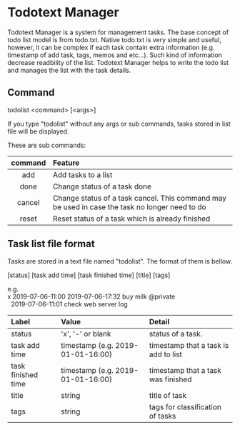 # Todotext Manager
Todotext Manager is a system for management tasks. The base concept of todo list model is from todo.txt. Native todo.txt is very simple and useful, however, it can be complex if each task contain extra information (e.g. timestamp of add task, tags, memos and etc...). Such kind of information decrease readbility of the list.
Todotext Manager helps to write the todo list and manages the list with the task details. 

## Command
todolist \<command\> [\<args\>]

If you type "todolist" without any args or sub commands, tasks stored in list file will be displayed.

These are sub commands:

| command | Feature |
| :---: | :--- |
| add | Add tasks to a list |
| done | Change status of a task done |
| cancel | Change status of a task cancel. This command may be used in case the task no longer need to do |
| reset | Reset status of a task which is already finished |

## Task list file format
Tasks are stored in a text file named "todolist". The format of them is bellow.

[status] [task add time] [task finished time] [title] [tags]

e.g.  
x 2019-07-06-11:00 2019-07-06-17:32 buy milk @private  
&nbsp;&nbsp;2019-07-06-11:01 check web server log

| Label | Value | Detail |
|:--- |:---|:---|
| status | 'x', '-' or blank | status of a task. |
| task add time | timestamp (e.g. 2019-01-01-16:00) | timestamp that a task is add to list |
| task finished time | timestamp (e.g. 2019-01-01-16:00) | timestamp that a task was finished |
| title | string | title of task |
| tags | string | tags for classification of tasks |
